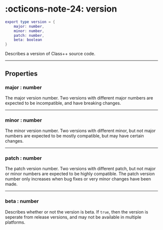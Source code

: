<h1 class="api-header" markdown>
    <span class="api-icon" markdown>:octicons-note-24:</span>
    <span class="api-title">version</span>
</h1>

```lua
export type version = {
	major: number,
	minor: number,
	patch: number,
	beta: boolean
}
```

Describes a version of Class++ source code.

----

## Properties

<h3 markdown>
	major
	<span class="api-property-type">
		: number
	</span>
</h3>

The major version number. Two versions with different major numbers are expected to be incompatible, and have breaking changes.

----

<h3 markdown>
	minor
	<span class="api-property-type">
		: number
	</span>
</h3>

The minor version number. Two versions with different minor, but not major numbers are expected to be mostly compatible, but may have certain changes.

----

<h3 markdown>
	patch
	<span class="api-property-type">
		: number
	</span>
</h3>

The patch version number. Two versions with different patch, but not major or minor numbers are expected to be highly compatible. The patch version number only increases when bug fixes or very minor changes have been made.

----

<h3 markdown>
	beta
	<span class="api-property-type">
		: number
	</span>
</h3>

Describes whether or not the version is beta. If `true`, then the version is seperate from release versions, and may not be available in multiple platforms.
